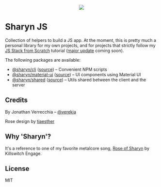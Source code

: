 <p align="center">
  <img src="https://user-images.githubusercontent.com/40995577/42487947-ea40d256-840b-11e8-8acc-50e62a3226b7.png">
</p>

# Sharyn JS

Collection of helpers to build a JS app. At the moment, this is pretty much a personal library for my own projects, and for projects that strictly follow my [JS Stack from Scratch](https://github.com/verekia/js-stack-from-scratch) tutorial ([major update](https://github.com/verekia/js-stack-from-scratch/issues/255) coming soon).

The following packages are available:

- [@sharyn/cli](https://www.npmjs.com/package/@sharyn/cli) ([source](https://github.com/sharynjs/sharyn/tree/master/packages/sharyn-cli)) – Convenient NPM scripts
- [@sharyn/material-ui](https://www.npmjs.com/package/@sharyn/sharyn-material-ui) ([source](https://github.com/sharynjs/sharyn/tree/master/packages/material-ui)) – UI components using Material UI
- [@sharyn/shared](https://www.npmjs.com/package/@sharyn/shared) ([source](https://github.com/sharynjs/sharyn/tree/master/packages/sharyn-shared)) – Utils shared between the client and the server

## Credits

By Jonathan Verrecchia – [@verekia](https://github.com/verekia)

Rose design by [tiaesther](https://pngtree.com/tiaesther_4360?type=1)

## Why 'Sharyn'?

It's a reference to one of my favorite metalcore song, [Rose of Sharyn](https://www.youtube.com/watch?v=PgMsACFMIq8) by Killswitch Engage.

## License

MIT
